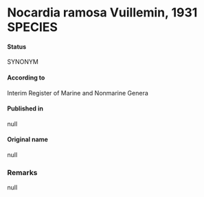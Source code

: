 # Nocardia ramosa Vuillemin, 1931 SPECIES

#### Status
SYNONYM

#### According to
Interim Register of Marine and Nonmarine Genera

#### Published in
null

#### Original name
null

### Remarks
null